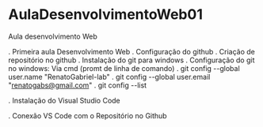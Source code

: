 # AulaDesenvolvimentoWeb01
Aula desenvolvimento Web

. Primeira aula Desenvolvimento Web
. Configuração do github
. Criação de repositório no github
. Instalação do git para windows
. Configuração do git no windows:
  Via cmd (promt de linha de comando)
. git config --global user.name "RenatoGabriel-lab"
. git config --global user.email "renatogabs@gmail.com"
. git config --list

. Instalação do Visual Studio Code

. Conexão VS Code com o Repositório no Github